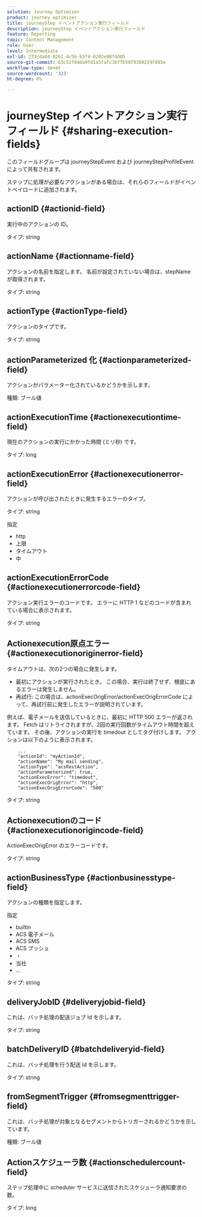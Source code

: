 ```yaml
---
solution: Journey Optimizer
product: journey optimizer
title: journeyStep イベントアクション実行フィールド
description: journeyStep イベントアクション実行フィールド
feature: Reporting
topic: Content Management
role: User
level: Intermediate
exl-id: 273cda84-0261-4c5b-b5f4-0202e8874d05
source-git-commit: 63c52f04da9fd1a5fafc36ffb5079380229f885e
workflow-type: tm+mt
source-wordcount: '323'
ht-degree: 0%

---
```


# journeyStep イベントアクション実行フィールド {#sharing-execution-fields}

このフィールドグループは journeyStepEvent および journeyStepProfileEvent によって共有されます。

ステップに処理が必要なアクションがある場合は、それらのフィールドがイベントペイロードに追加されます。

## actionID {#actionid-field}

実行中のアクションの ID。

タイプ: string

## actionName {#actionname-field}

アクションの名前を指定します。 名前が設定されていない場合は、stepName が取得されます。

タイプ: string

## actionType {#actionType-field}

アクションのタイプです。

タイプ: string

## actionParameterized 化 {#actionparameterized-field}

アクションがパラメーター化されているかどうかを示します。

種類: ブール値

## actionExecutionTime {#actionexecutiontime-field}

現在のアクションの実行にかかった時間 (ミリ秒) です。

タイプ: long

## actionExecutionError {#actionexecutionerror-field}

アクションが呼び出されたときに発生するエラーのタイプ。

タイプ: string

指定
* http
* 上限
* タイムアウト
* 中

## actionExecutionErrorCode {#actionexecutionerrorcode-field}

アクション実行エラーのコードです。 エラーに HTTP 1 などのコードが含まれている場合に表示されます。

タイプ: string

## Actionexecution原点エラー {#actionexecutionoriginerror-field}

タイムアウトは、次の2つの場合に発生します。

* 最初にアクションが実行されたとき。 この場合、実行は終了せず、根底にあるエラーは発生しません。
* 再試行: この場合は、actionExecOrigError/actionExecOrigErrorCode によって、再試行前に発生したエラーが説明されています。

例えば、電子メールを送信しているときに、最初に HTTP 500 エラーが返されます。 Fetch はリトライされますが、2回の実行回数がタイムアウト時間を超えています。 その後、アクションの実行を timedout としてタグ付けします。 アクションは以下のように表示されます。

```
    ...
    "actionId": "myActionId",
    "actionName": "My mail sending",
    "actionType": "acsRestAction",
    "actionParameterized": true,
    "actionExecError": "timedout",
    "actionExecOrigError": "http",
    "actionExecOrigErrorCode": "500"
```

タイプ: string

## Actionexecutionのコード {#actionexecutionorigincode-field}

ActionExecOrigError のエラーコードです。

タイプ: string

## actionBusinessType {#actionbusinesstype-field}

アクションの種類を指定します。

指定

* builtin
* ACS 電子メール
* ACS SMS
* ACS プッシュ
* ・
* 当社
* ...

タイプ: string

## deliveryJobID {#deliveryjobid-field}

これは、バッチ処理の配送ジョブ Id を示します。

タイプ: string

## batchDeliveryID {#batchdeliveryid-field}

これは、バッチ処理を行う配送 Id を示します。

タイプ: string

## fromSegmentTrigger {#fromsegmenttrigger-field}

これは、バッチ処理が対象となるセグメントからトリガーされるかどうかを示しています。

種類: ブール値

## Actionスケジューラ数 {#actionschedulercount-field}

ステップ処理中に scheduler サービスに送信されたスケジューラ通知要求の数。

タイプ: long
